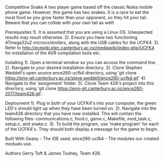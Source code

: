 Competitive Snake
A two player game based off the classic Nokia mobile phone game. However, 
this game has two snakes. It is a race to eat the most food so you grow faster 
than your opponent, so they hit your tail. Beware that you can collide with 
your own tail as well!

Prerequisites
1). It is assumed that you are using a Linux OS. Unexpected results may result
    otherwise.
2). Ensure you have two functioning ATmega32u2 microcontrollers, along with the
    USB cables for the UCFK4.
3). Refer to http://ecewiki.elec.canterbury.ac.nz/mediawiki/index.php/UCFK4 for
    installation of the AVR compilation tools etc.

Installing
1). Open a terminal window so you can access the command line.
2). Navigate to your desired installation directory.
3). Clone Stephen Weddell's open source ence260-ucfk4 directory, using
    'git clone https://eng-git.canterbury.ac.nz/steve.weddell/ence260-ucfk4.git'
4). Navigate to the 'assignment' folder.
5). Clone Team 426's project into this directory, using
    'git clone https://eng-git.canterbury.ac.nz/ence260-2017/team426.git'.

Deployment
1). Plug in both of your UCFK4's into your computer, the green LED's should
    light up when they have been turned on.
2). Navigate into the team426 directory that you have now installed. This 
    will contain the following files: communications.c, food.c, game.c, 
    Makefile, mod_task.c, setup.c, and snake.c.
3). To build the program, use 'make program' for each of the UCFK4's. They
    should both display a message for the game to begin.

Built With
Geany - The IDE used.
ence260-ucfk4 - The modules our created moduals use.

Authors
Gerry Toft & James Toohey, Team 426.